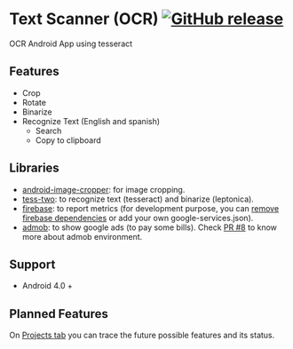 # Text Scanner (OCR) [![GitHub release](https://img.shields.io/github/release/testica/text-scanner.svg)]()
OCR Android App using tesseract

## Features
- Crop
- Rotate
- Binarize
- Recognize Text (English and spanish)
  - Search
  - Copy to clipboard
  
## Libraries
- [android-image-cropper](https://github.com/ArthurHub/Android-Image-Cropper): for image cropping.
- [tess-two](https://github.com/rmtheis/tess-two): to recognize text (tesseract) and binarize (leptonica).
- [firebase](https://firebase.google.com/docs/android/setup): to report metrics (for development purpose, you can [remove firebase dependencies](https://github.com/testica/text-scanner/pull/5) or add your own google-services.json).
- [admob](https://developers.google.com/admob/android/quick-start): to show google ads (to pay some bills). Check [PR #8](https://github.com/testica/text-scanner/pull/8) to know more about admob environment.

## Support
- Android 4.0 +

## Planned Features
On [Projects tab](https://github.com/testica/text-scanner/projects/1) you can trace the future possible features and its status.
